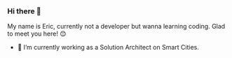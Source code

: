 ### Hi there 👋

My name is Eric, currently not a developer but wanna learning coding. Glad to meet you here! 😊

- 🔭 I’m currently working as a Solution Architect on Smart Cities. 

<!--
**ericsyh/ericsyh** is a ✨ _special_ ✨ repository because its `README.md` (this file) appears on your GitHub profile.

Here are some ideas to get you started:

- 🔭 I’m currently working on ...
- 🌱 I’m currently learning ...
- 👯 I’m looking to collaborate on ...
- 🤔 I’m looking for help with ...
- 💬 Ask me about ...
- 📫 How to reach me: ...
- 😄 Pronouns: ...
- ⚡ Fun fact: ...
-->
